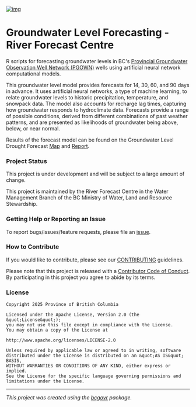 [![img](https://img.shields.io/badge/Lifecycle-Experimental-339999)](https://github.com/bcgov/repomountie/blob/master/doc/lifecycle-badges.md)


Groundwater Level Forecasting - River Forecast Centre
============================

R scripts for forecasting groundwater levels in BC's
[Provincial Groundwater Observation Well Network (PGOWN)](https://www2.gov.bc.ca/gov/content/environment/air-land-water/water/groundwater-wells-aquifers/groundwater-observation-well-network) 
wells using artificial neural network computational models.

This groundwater level model provides forecasts for 14, 30, 60, and 90 days in advance. It uses artificial neural networks, a type of machine learning, 
to relate groundwater levels to historic precipitation, temperature, and snowpack data. The model also accounts for recharge lag times,
capturing how groundwater responds to hydroclimate data. Forecasts provide a range of possible conditions, derived from different combinations of past weather patterns,
and are presented as likelihoods of groundwater being above, below, or near normal.

Results of the forecast model can be found on the Groundwater Level Drought Forecast [Map](https://nrs.objectstore.gov.bc.ca/rfc-conditions/groundwater_forecast/outputs/Groundwater_Drought_Forecast_Map.html) 
and [Report](https://nrs.objectstore.gov.bc.ca/rfc-conditions/groundwater_forecast/outputs/Groundwater_Drought_Forecast_Report.html). 


### Project Status

This project is under development and will be subject to a large amount of change. 

This project is maintained by the River Forecast Centre in the Water Management Branch of the BC Ministry of Water, Land and Resource Stewardship.

### Getting Help or Reporting an Issue

To report bugs/issues/feature requests, please file an [issue](https://github.com/bcgov/rfc-groundwater-forecast/issues/).

### How to Contribute

If you would like to contribute, please see our [CONTRIBUTING](CONTRIBUTING.md) guidelines.

Please note that this project is released with a [Contributor Code of Conduct](CODE_OF_CONDUCT.md). By participating in this project you agree to abide by its terms.

### License

```
Copyright 2025 Province of British Columbia

Licensed under the Apache License, Version 2.0 (the &quot;License&quot;);
you may not use this file except in compliance with the License.
You may obtain a copy of the License at

http://www.apache.org/licenses/LICENSE-2.0

Unless required by applicable law or agreed to in writing, software distributed under the License is distributed on an &quot;AS IS&quot; BASIS,
WITHOUT WARRANTIES OR CONDITIONS OF ANY KIND, either express or implied.
See the License for the specific language governing permissions and limitations under the License.
```
---
*This project was created using the [bcgovr](https://github.com/bcgov/bcgovr) package.* 
